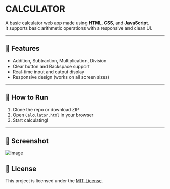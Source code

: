 # CALCULATOR

A basic calculator web app made using **HTML**, **CSS**, and **JavaScript**.  
It supports basic arithmetic operations with a responsive and clean UI.

---

## 🔢 Features

- Addition, Subtraction, Multiplication, Division
- Clear button and Backspace support
- Real-time input and output display
- Responsive design (works on all screen sizes)

---

## 🚀 How to Run

1. Clone the repo or download ZIP
2. Open `Calculator.html` in your browser
3. Start calculating!

---

## 📸 Screenshot
![image](https://github.com/user-attachments/assets/9da158db-6599-4fd6-8fed-f0f84b47235c)


## 📄 License

This project is licensed under the [MIT License](LICENSE).
